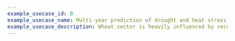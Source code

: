 ```yaml
---
example_usecase_id: 0
example_usecase_name: Multi-year prediction of drought and heat stress to support decision making in the wheat sector
example_usecase_description: Wheat sector is heavily influenced by recent alterations in the frequency and severity of extreme climate events. There is a growing need of climate information for effective planning and adaptive actions to the near-term climate variability and change.
---
```

